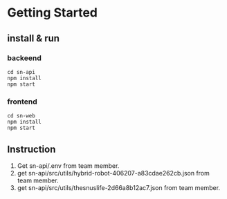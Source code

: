 # Getting Started
## install & run
### backeend
```
cd sn-api
npm install
npm start
```
### frontend
```
cd sn-web
npm install
npm start
```

## Instruction

1. Get sn-api/.env from team member.
2. get sn-api/src/utils/hybrid-robot-406207-a83cdae262cb.json from team member.
3. get sn-api/src/utils/thesnuslife-2d66a8b12ac7.json from team member.
